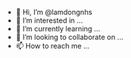 - 👋 Hi, I’m @lamdongnhs
- 👀 I’m interested in ...
- 🌱 I’m currently learning ...
- 💞️ I’m looking to collaborate on ...
- 📫 How to reach me ...

<!---
lamdongnhs/lamdongnhs is a ✨ special ✨ repository because its `README.md` (this file) appears on your GitHub profile.
You can click the Preview link to take a look at your changes.
--->
